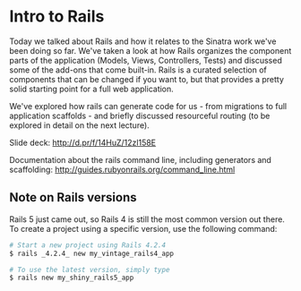 # Intro to Rails

Today we talked about Rails and how it relates to the Sinatra work we've been doing so far. We've taken a look at how Rails organizes the component parts of the application (Models, Views, Controllers, Tests) and discussed some of the add-ons that come built-in. Rails is a curated selection of components that can be changed if you want to, but that provides a pretty solid starting point for a full web application.

We've explored how rails can generate code for us - from migrations to full application scaffolds - and briefly discussed resourceful routing (to be explored in detail on the next lecture).

Slide deck: http://d.pr/f/14HuZ/12zl158E

Documentation about the rails command line, including generators and scaffolding: http://guides.rubyonrails.org/command_line.html

## Note on Rails versions

Rails 5 just came out, so Rails 4 is still the most common version out there. To create a project using a specific version, use the following command:

```sh
# Start a new project using Rails 4.2.4
$ rails _4.2.4_ new my_vintage_rails4_app

# To use the latest version, simply type
$ rails new my_shiny_rails5_app
```
